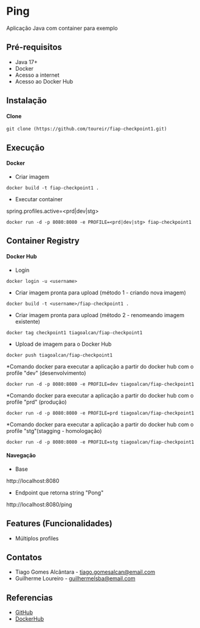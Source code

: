# Ping

Aplicação Java com container para exemplo

## Pré-requisitos

- Java 17+
- Docker 
- Acesso a internet
- Acesso ao Docker Hub

## Instalação

#### Clone

```
git clone (https://github.com/toureir/fiap-checkpoint1.git)
```

## Execução


#### Docker

* Criar imagem

```
docker build -t fiap-checkpoint1 .
```

* Executar container

spring.profiles.active=<prd|dev|stg>

```
docker run -d -p 8080:8080 -e PROFILE=<prd|dev|stg> fiap-checkpoint1
```

## Container Registry


#### Docker Hub

* Login

```
docker login -u <username>
```

* Criar imagem pronta para upload (método 1 - criando nova imagem)


```
docker build -t <username>/fiap-checkpoint1 .
```


* Criar imagem pronta para upload (método 2 - renomeando imagem existente)


```
docker tag checkpoint1 tiagoalcan/fiap-checkpoint1
```


* Upload de imagem para o Docker Hub


```
docker push tiagoalcan/fiap-checkpoint1 
```

*Comando docker para executar a aplicação a partir do docker hub com o profile "dev" (desenvolvimento)

```
docker run -d -p 8080:8080 -e PROFILE=dev tiagoalcan/fiap-checkpoint1 
```

*Comando docker para executar a aplicação a partir do docker hub com o profile "prd" (produção)

```
docker run -d -p 8080:8080 -e PROFILE=prd tiagoalcan/fiap-checkpoint1 
```

*Comando docker para executar a aplicação a partir do docker hub com o profile "stg"(stagging - homologação)

```
docker run -d -p 8080:8080 -e PROFILE=stg tiagoalcan/fiap-checkpoint1  
```

#### Navegação

- Base

http://localhost:8080

- Endpoint que retorna string "Pong"

http://localhost:8080/ping 


## Features (Funcionalidades)

- Múltiplos profiles

## Contatos

- Tiago Gomes Alcântara - tiago.gomesalcan@email.com
- Guilherme Loureiro - guilhermelsba@email.com

## Referencias

 - [GitHub](https://github.com/toureir/fiap-checkpoint1)
 - [DockerHub](https://hub.docker.com/u/loureiroaguiar)
